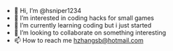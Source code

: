 - 👋 Hi, I’m @hsniper1234
- 👀 I’m interested in coding hacks for small games
- 🌱 I’m currently learning coding but i just started
- 💞️ I’m looking to collaborate on something interesting 
- 📫 How to reach me hzhangsb@hotmail.com

<!---
hsniper1234/hsniper1234 is a ✨ special ✨ repository because its `README.md` (this file) appears on your GitHub profile.
You can click the Preview link to take a look at your changes.
--->
